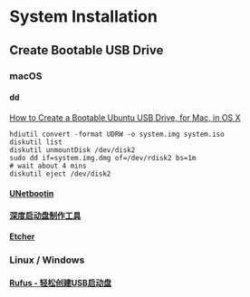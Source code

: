 # System Installation

## Create Bootable USB Drive

### macOS

#### dd

[How to Create a Bootable Ubuntu USB Drive, for Mac, in OS X](https://business.tutsplus.com/tutorials/how-to-create-a-bootable-ubuntu-usb-drive-for-mac-in-os-x--cms-21253)

    hdiutil convert -format UDRW -o system.img system.iso
    diskutil list
    diskutil unmountDisk /dev/disk2
    sudo dd if=system.img.dmg of=/dev/rdisk2 bs=1m
    # wait about 4 mins
    diskutil eject /dev/disk2

#### [UNetbootin](https://unetbootin.github.io/)

#### [深度启动盘制作工具](https://www.deepin.org/original/deepin-boot-maker/)

#### [Etcher](https://etcher.io/)

### Linux / Windows

#### [Rufus - 轻松创建USB启动盘](http://rufus.akeo.ie/?locale=zh_CN)

